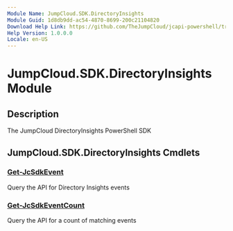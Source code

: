 ```yaml
---
Module Name: JumpCloud.SDK.DirectoryInsights
Module Guid: 1d8db9dd-ac54-4870-8699-200c21104820
Download Help Link: https://github.com/TheJumpCloud/jcapi-powershell/tree/master/SDKs/PowerShell/jumpcloud.sdk.directoryinsights
Help Version: 1.0.0.0
Locale: en-US
---
```


# JumpCloud.SDK.DirectoryInsights Module
## Description
The JumpCloud DirectoryInsights PowerShell SDK

## JumpCloud.SDK.DirectoryInsights Cmdlets
### [Get-JcSdkEvent](Get-JcSdkEvent.md)
Query the API for Directory Insights events

### [Get-JcSdkEventCount](Get-JcSdkEventCount.md)
Query the API for a count of matching events

